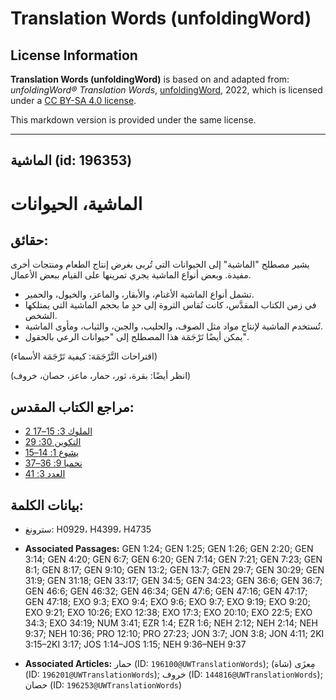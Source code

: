 # Translation Words (unfoldingWord)

## License Information

**Translation Words (unfoldingWord)** is based on and adapted from: _unfoldingWord® Translation Words_, [unfoldingWord](https://unfoldingword.org/utw), 2022, which is licensed under a [CC BY-SA 4.0 license](https://creativecommons.org/licenses/by-sa/4.0/legalcode.en).

This markdown version is provided under the same license.



--------------------------------

## الماشية (id: 196353)

الماشية، الحيوانات
==================

حقائق:
------

يشير مصطلح "الماشية" إلى الحيوانات التي تُربى بغرض إنتاج الطعام ومنتجات أخرى مفيدة. وبعض أنواع الماشية يجري تمرينها على القيام ببعض الأعمال.

* تشمل أنواع الماشية الأغنام، والأبقار، والماعز، والخيول، والحمير.
* في زمن الكتاب المقدَّس، كانت تُقاس الثروة إلى حدٍ ما بحجم الماشية التي يمتلكها الشخص.
* تُستخدم الماشية لإنتاج مواد مثل الصوف، والحليب، والجبن، والثياب، ومأوى الماشية.
* يمكن أيضًا تَرْجَمَة هذا المصطلح إلى "حيوانات الرعي بالحقول".

(اقتراحات التَّرْجَمَة: كيفية تَرْجَمَة الأسماء)

(انظر أيضًا: بقرة، ثور، حمار، ماعز، حصان، خروف)

مراجع الكتاب المقدس:
--------------------

* [2 الملوك 3: 15–17](https://ref.ly/2Kgs3:15-2Kgs3:17)
* [التكوين 30: 29](https://ref.ly/Gen30:29)
* [يشوع 1: 14–15](https://ref.ly/Josh1:14-Josh1:15)
* [نحميا 9: 36–37](https://ref.ly/Neh9:36-Neh9:37)
* [العدد 3: 41](https://ref.ly/Num3:41)

بيانات الكلمة:
--------------

* سترونغ: H0929، H4399، H4735

* **Associated Passages:** GEN 1:24; GEN 1:25; GEN 1:26; GEN 2:20; GEN 3:14; GEN 4:20; GEN 6:7; GEN 6:20; GEN 7:14; GEN 7:21; GEN 7:23; GEN 8:1; GEN 8:17; GEN 9:10; GEN 13:2; GEN 13:7; GEN 29:7; GEN 30:29; GEN 31:9; GEN 31:18; GEN 33:17; GEN 34:5; GEN 34:23; GEN 36:6; GEN 36:7; GEN 46:6; GEN 46:32; GEN 46:34; GEN 47:6; GEN 47:16; GEN 47:17; GEN 47:18; EXO 9:3; EXO 9:4; EXO 9:6; EXO 9:7; EXO 9:19; EXO 9:20; EXO 9:21; EXO 10:26; EXO 12:38; EXO 17:3; EXO 20:10; EXO 22:5; EXO 34:3; EXO 34:19; NUM 3:41; EZR 1:4; EZR 1:6; NEH 2:12; NEH 2:14; NEH 9:37; NEH 10:36; PRO 12:10; PRO 27:23; JON 3:7; JON 3:8; JON 4:11; 2KI 3:15–2KI 3:17; JOS 1:14–JOS 1:15; NEH 9:36–NEH 9:37
* **Associated Articles:** حمار (ID: `196100@UWTranslationWords`); مِعزَى (شاة) (ID: `196201@UWTranslationWords`); خروف (ID: `144816@UWTranslationWords`); حصان (ID: `196253@UWTranslationWords`)

